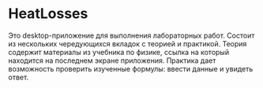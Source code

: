 # HeatLosses
Это desktop-приложение для выполнения лабораторных работ. 
Состоит из нескольких чередующихся вкладок с теорией и практикой. 
Теория содержит материалы из учебника по физике, ссылка на который находится на последнем экране приложения.
Практика дает возможность проверить изученные формулы: ввести данные и увидеть ответ.
